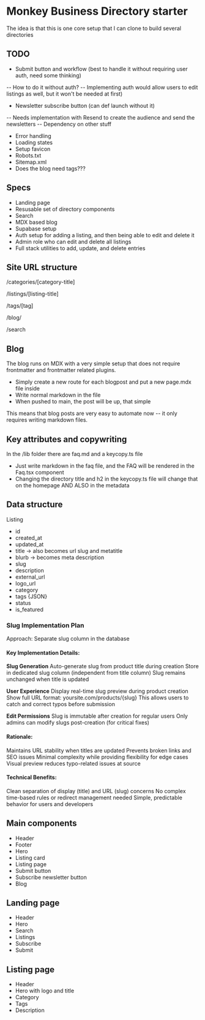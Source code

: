 # Monkey Business Directory starter
The idea is that this is one core setup that I can clone to build several directories

## TODO
- Submit button and workflow (best to handle it without requiring user auth, need some thinking)

-- How to do it without auth? 
-- Implementing auth would allow users to edit listings as well, but it won't be needed at first)
- Newsletter subscribe button (can def launch without it)

-- Needs implementation with Resend to create the audience and send the newsletters
-- Dependency on other stuff
- Error handling
- Loading states
- Setup favicon
- Robots.txt
- Sitemap.xml
- Does the blog need tags???

## Specs
- Landing page
- Resusable set of directory components
- Search
- MDX based blog
- Supabase setup
- Auth setup for adding a listing, and then being able to edit and delete it
- Admin role who can edit and delete all listings
- Full stack utilities to add, update, and delete entries

## Site URL structure
/categories/[category-title]

/listings/[listing-title]

/tags/[tag]

/blog/

/search

## Blog
The blog runs on MDX with a very simple setup that does not require frontmatter and frontmatter related plugins. 
- Simply create a new route for each blogpost and put a new page.mdx file inside
- Write normal markdown in the file
- When pushed to main, the post will be up, that simple

This means that blog posts are very easy to automate now -- it only requires writing markdown files.

## Key attributes and copywriting
In the /lib folder there are faq.md and a keycopy.ts file
- Just write markdown in the faq file, and the FAQ will be rendered in the Faq.tsx component
- Changing the directory title and h2 in the keycopy.ts file will change that on the homepage AND ALSO in the metadata

## Data structure

Listing
- id
- created_at
- updated_at
- title -> also becomes url slug and metatitle
- blurb -> becomes meta description
- slug
- description
- external_url
- logo_url
- category
- tags {JSON}
- status
- is_featured

### Slug Implementation Plan

Approach: Separate slug column in the database

#### Key Implementation Details:

**Slug Generation**
Auto-generate slug from product title during creation
Store in dedicated slug column (independent from title column)
Slug remains unchanged when title is updated

**User Experience**
Display real-time slug preview during product creation
Show full URL format: yoursite.com/products/{slug}
This allows users to catch and correct typos before submission

**Edit Permissions**
Slug is immutable after creation for regular users
Only admins can modify slugs post-creation (for critical fixes)

#### Rationale:
Maintains URL stability when titles are updated
Prevents broken links and SEO issues
Minimal complexity while providing flexibility for edge cases
Visual preview reduces typo-related issues at source

#### Technical Benefits:
Clean separation of display (title) and URL (slug) concerns
No complex time-based rules or redirect management needed
Simple, predictable behavior for users and developers

## Main components
- Header
- Footer
- Hero
- Listing card
- Listing page
- Submit button
- Subscribe newsletter button
- Blog

## Landing page
- Header
- Hero
- Search
- Listings
- Subscribe
- Submit

## Listing page
- Header
- Hero with logo and title
- Category
- Tags
- Description

